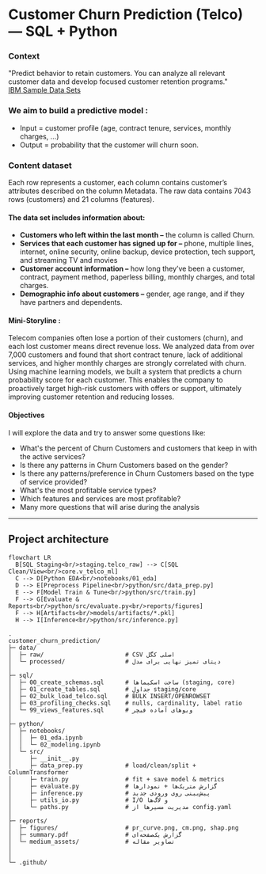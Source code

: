 # Customer Churn Prediction (Telco) — SQL + Python

### Context

"Predict behavior to retain customers. You can analyze all relevant customer data and develop focused customer retention programs."  
[IBM Sample Data Sets](https://www.kaggle.com/datasets/blastchar/telco-customer-churn)
### We aim to build a predictive model :
* Input = customer profile (age, contract tenure, services, monthly charges, …)
* Output = probability that the customer will churn soon.

### Content dataset

Each row represents a customer, each column contains customer’s attributes described on the column Metadata.
The raw data contains 7043 rows (customers) and 21 columns (features).

#### The data set includes information about:

* **Customers who left within the last month –** the column is called Churn.
* **Services that each customer has signed up for –** phone, multiple lines, internet, online security, online backup, device protection, tech support, and streaming TV and movies
* **Customer account information –** how long they’ve been a customer, contract, payment method, paperless billing, monthly charges, and total charges.
* **Demographic info about customers –** gender, age range, and if they have partners and dependents.

#### Mini-Storyline :
Telecom companies often lose a portion of their customers (churn), and each lost customer means direct revenue loss. 
We analyzed data from over 7,000 customers and found that short contract tenure, lack of additional services, and higher monthly charges are strongly correlated with churn. 
Using machine learning models, we built a system that predicts a churn probability score for each customer. 
This enables the company to proactively target high-risk customers with offers or support, ultimately improving customer retention and reducing losses.


#### <b> Objectives</b>
I will explore the data and try to answer some questions like:
* What's the percent of Churn Customers and customers that keep in with the active services?
* Is there any patterns in Churn Customers based on the gender?
* Is there any patterns/preference in Churn Customers based on the type of service provided?
* What's the most profitable service types?
* Which features and services are most profitable?
* Many more questions that will arise during the analysis


---

## Project architecture

```mermaid
flowchart LR
  B[SQL Staging<br/>staging.telco_raw] --> C[SQL Clean/View<br/>core.v_telco_ml]
  C --> D[Python EDA<br/>notebooks/01_eda]
  D --> E[Preprocess Pipeline<br/>python/src/data_prep.py]
  E --> F[Model Train & Tune<br/>python/src/train.py]
  F --> G[Evaluate & Reports<br/>python/src/evaluate.py<br/>reports/figures]
  F --> H[Artifacts<br/>models/artifacts/*.pkl]
  H --> I[Inference<br/>python/src/inference.py]
```

```
.
customer_churn_prediction/
├─ data/
│  ├─ raw/                       # CSV اصلی کگل 
│  └─ processed/                 # دیتای تمیز نهایی برای مدل
│
├─ sql/
│  ├─ 00_create_schemas.sql      # ساخت اسکیماها (staging, core)
│  ├─ 01_create_tables.sql       # جداول staging/core
│  ├─ 02_bulk_load_telco.sql     # BULK INSERT/OPENROWSET
│  ├─ 03_profiling_checks.sql    # nulls, cardinality, label ratio
│  └─ 99_views_features.sql      # ویوهای آماده فیچر
│
├─ python/
│  ├─ notebooks/
│  │  ├─ 01_eda.ipynb
│  │  └─ 02_modeling.ipynb
│  └─ src/
│     ├─ __init__.py
│     ├─ data_prep.py            # load/clean/split + ColumnTransformer
│     ├─ train.py                # fit + save model & metrics
│     ├─ evaluate.py             # گزارش متریک‌ها + نمودارها
│     ├─ inference.py            # پیش‌بینی روی ورودی جدید
│     ├─ utils_io.py             # I/O و لاگ‌ها
│     └─ paths.py                # مدیریت مسیرها از config.yaml
│
├─ reports/
│  ├─ figures/                   # pr_curve.png, cm.png, shap.png
│  ├─ summary.pdf                # گزارش یک‌صفحه‌ای
│  └─ medium_assets/             # تصاویر مقاله
│
│
└─ .github/
 
```

